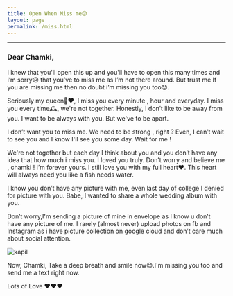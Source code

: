 ```yaml
---
title: Open When Miss me😥
layout: page
permalink: /miss.html
---
```


---

### Dear Chamki,

I knew that you'll open this up and you'll have to open this many times
and I’m sorry😥 that you’ve to miss me as I’m not there around. But trust me If you are missing me then no doubt i’m missing you too😓.

Seriously my queen👰❤, I miss you every minute , hour and everyday. I miss you every time🕰, we're not together. Honestly, I don’t like to be away from you. I want to be always with you. But we've to be apart.

I don’t want you to miss me. We need to be strong , right ? Even, I can’t wait to see you and I know I'll see you some day. Wait for me !

We're not together but each day I think about you and you don’t have 
any idea that how much i miss you. I loved you truly. Don’t worry and 
believe me , chamki ! I’m forever yours. I still love you with my full heart❤. This heart will always need you like a fish needs water.

I know you don’t have any picture with me, even last day of college I denied for picture with you. Babe, I wanted to share a whole wedding album with you.

Don’t worry,I'm sending a picture of mine in envelope as I know u don’t have any picture of me. I rarely (almost never)upload photos on fb and Instagram as i have picture collection on google cloud and don’t care much about social attention.

![kapil][photo]

Now, Chamki, Take a deep breath and smile now😊.I'm missing you too and
send me a text right now.

Lots of Love 
❤❤❤

[photo]: https://scontent.fdel3-1.fna.fbcdn.net/v/t1.0-9/fr/cp0/e15/q65/39130024_146787332900481_2960427524414242816_n.jpg?_nc_cat=0&efg=eyJpIjoidCJ9&oh=eb1815c162a5af068f77c35718879bf3&oe=5C006F67 "Kapil"
